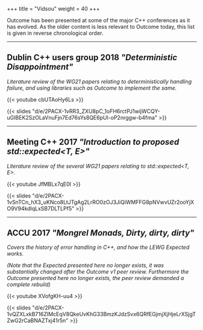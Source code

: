 +++
title = "Vidsou"
weight = 40
+++

Outcome has been presented at some of the major C++ conferences as it has
evolved. As the older content is less relevant to Outcome today, this
list is given in reverse chronological order.

---

## Dublin C++ users group 2018 *"Deterministic Disappointment"*

*Literature review of the WG21 papers relating to deterministically handling failure, and using libraries such as Outcome to implement the same.*

{{< youtube cbUTAoHy6Ls >}}

{{< slides "d/e/2PACX-1vRR3_ZXU8pC_1oFH6rctPJ1wijWCQY-uGIBEK2SzOLaVnuFjn7Ed76sYs8QE6pUl-oP2nrggw-b4fma" >}}


---

## Meeting C++ 2017 *"Introduction to proposed std::expected&lt;T, E&gt;"*

*Literature review of the several WG21 papers relating to std::expected<T, E>.*

{{< youtube JfMBLx7qE0I >}}

{{< slides "d/e/2PACX-1vSnTCn_hX3_uKNco8LtJTgAg2LrRO0zOJ3JiQiWMFFG8pNVwvUZr2ooYjXO9V94kdlqLxSB7DLTLPf5" >}}


---

## ACCU 2017 *"Mongrel Monads, Dirty, dirty, dirty"*

*Covers the history of error handling in C++, and how the LEWG Expected works.*

*(Note that the Expected presented here no longer exists, it was substantially changed
after the Outcome v1 peer review. Furthermore the Outcome presented here no longer
exists, the peer review demanded a complete rebuild)*

{{< youtube XVofgKH-uu4 >}}


{{< slides "d/e/2PACX-1vQZXLxkB716ZIMcEqV8QkeUvKhG33BmzKJdzSvx6QRfEGjmjXjHjeLrXSjgTZwG2rCaBNAZTxj41r5n" >}}

